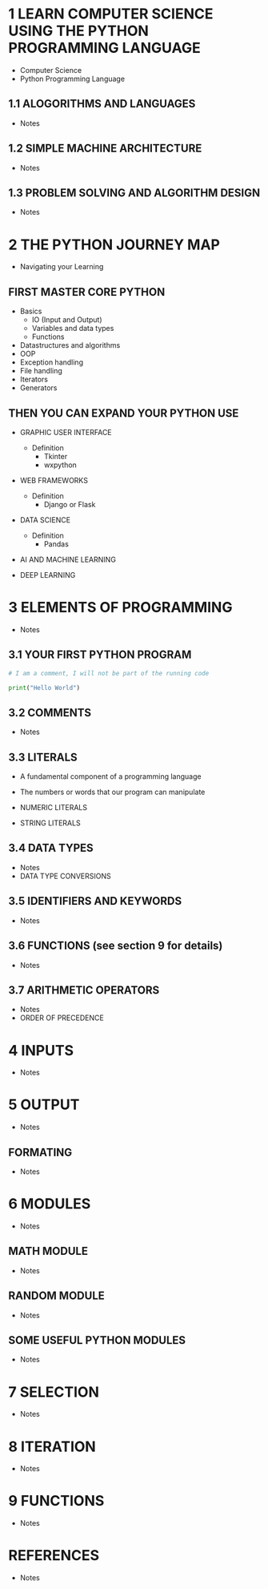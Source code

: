 # 1 LEARN COMPUTER SCIENCE USING THE PYTHON PROGRAMMING LANGUAGE
- Computer Science
- Python Programming Language

## 1.1 ALOGORITHMS AND LANGUAGES
- Notes

## 1.2 SIMPLE MACHINE ARCHITECTURE
- Notes

## 1.3 PROBLEM SOLVING AND ALGORITHM DESIGN
- Notes

# 2 THE PYTHON JOURNEY MAP
- Navigating your Learning
## FIRST MASTER CORE PYTHON 
- Basics
    - IO (Input and Output)
    - Variables and data types
    - Functions
- Datastructures and algorithms
- OOP
- Exception handling
- File handling
- Iterators
- Generators
## THEN YOU CAN EXPAND YOUR PYTHON USE
- GRAPHIC USER INTERFACE
    - Definition
        - Tkinter 
        - wxpython
- WEB FRAMEWORKS
    - Definition
        - Django or Flask
- DATA SCIENCE
    - Definition
        - Pandas
- AI AND MACHINE LEARNING

- DEEP LEARNING

# 3 ELEMENTS OF PROGRAMMING
- Notes

## 3.1 YOUR FIRST PYTHON PROGRAM
```Python
# I am a comment, I will not be part of the running code

print("Hello World")

```
## 3.2 COMMENTS
- Notes

## 3.3 LITERALS
- A fundamental component of a programming language
- The numbers or words that our program can manipulate

- NUMERIC LITERALS


- STRING LITERALS

## 3.4 DATA TYPES
- Notes
- DATA TYPE CONVERSIONS

## 3.5 IDENTIFIERS AND  KEYWORDS
- Notes

## 3.6 FUNCTIONS (see section 9 for details)
- Notes
## 3.7 ARITHMETIC OPERATORS
- Notes
- ORDER OF PRECEDENCE

# 4 INPUTS
- Notes

# 5 OUTPUT
- Notes

## FORMATING
- Notes

# 6 MODULES
- Notes

## MATH MODULE
- Notes
## RANDOM MODULE
- Notes
## SOME USEFUL PYTHON MODULES
- Notes

# 7 SELECTION
- Notes

# 8 ITERATION
- Notes

# 9 FUNCTIONS
- Notes


# REFERENCES
- Notes